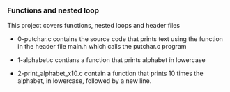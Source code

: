 ### Functions and nested loop

This project covers functions, nested loops and header files

* 0-putchar.c contains the source code that prints text using the function in the header file main.h which calls the putchar.c program

* 1-alphabet.c contians a function that prints alphabet in lowercase

* 2-print_alphabet_x10.c contain a function that prints 10 times the alphabet, in lowercase, followed by a new line.

